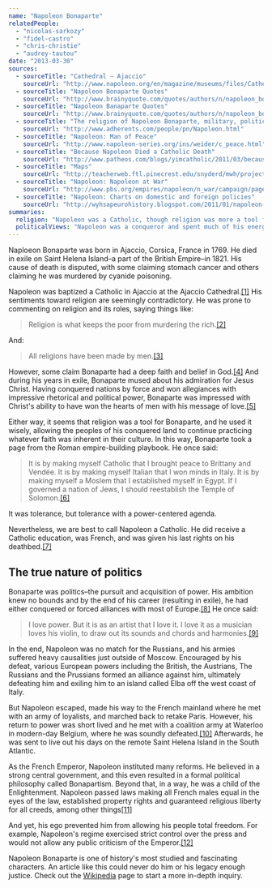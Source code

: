 ```yaml
---
name: "Napoleon Bonaparte"
relatedPeople:
  - "nicolas-sarkozy"
  - "fidel-castro"
  - "chris-christie"
  - "audrey-tautou"
date: "2013-03-30"
sources:
  - sourceTitle: "Cathedral – Ajaccio"
    sourceUrl: "http://www.napoleon.org/en/magazine/museums/files/Cathedral-Ajaccio.asp"
  - sourceTitle: "Napoleon Bonaparte Quotes"
    sourceUrl: "http://www.brainyquote.com/quotes/authors/n/napoleon_bonaparte.html?vm=l"
  - sourceTitle: "Napoleon Banaparte Quotes"
    sourceUrl: "http://www.brainyquote.com/quotes/authors/n/napoleon_bonaparte_2.html?vm=l"
  - sourceTitle: "The religion of Napoleon Bonaparte, military, political leader"
    sourceUrl: "http://www.adherents.com/people/pn/Napoleon.html"
  - sourceTitle: "Napoleon: Man of Peace"
    sourceUrl: "http://www.napoleon-series.org/ins/weider/c_peace.html"
  - sourceTitle: "Because Napoleon Died a Catholic Death"
    sourceUrl: "http://www.patheos.com/blogs/yimcatholic/2011/03/because-napoleon-died-a-catholic-death.html"
  - sourceTitle: "Maps"
    sourceUrl: "http://teacherweb.ftl.pinecrest.edu/snyderd/mwh/projects/cov/maps.htm"
  - sourceTitle: "Napoleon: Napoleon at War"
    sourceUrl: "http://www.pbs.org/empires/napoleon/n_war/campaign/page_14.html"
  - sourceTitle: "Napoleon: Charts on domestic and foreign policies"
    sourceUrl: "http://wyhsapeurohistory.blogspot.com/2011/01/napoleon-charts-on-domestic-and-foreign.html"
summaries:
  religion: "Napoleon was a Catholic, though religion was more a tool for his Empire-building. He exhibited an Enlightened tolerance toward different faiths as Emperor."
  politicalViews: "Napoleon was a conqueror and spent much of his energies and resources acquiring new territory. Still, he instituted many reforms to France, including some inspired by the Age of Enlightenment."
---
```


Naploeon Bonaparte was born in Ajaccio, Corsica, France in 1769. He died in exile on Saint Helena Island–a part of the British Empire–in 1821. His cause of death is disputed, with some claiming stomach cancer and others claiming he was murdered by cyanide poisoning.

Napoleon was baptized a Catholic in Ajaccio at the Ajaccio Cathedral.<a class="source-citation" href="#http%3A%2F%2Fwww.napoleon.org%2Fen%2Fmagazine%2Fmuseums%2Ffiles%2FCathedral-Ajaccio.asp" title="Cathedral – Ajaccio">[1]</a> His sentiments toward religion are seemingly contradictory. He was prone to commenting on religion and its roles, saying things like:

>Religion is what keeps the poor from murdering the rich.<a class="source-citation" href="#http%3A%2F%2Fwww.brainyquote.com%2Fquotes%2Fauthors%2Fn%2Fnapoleon_bonaparte.html%3Fvm%3Dl" title="Napoleon Bonaparte Quotes">[2]</a>

And:

>All religions have been made by men.<a class="source-citation" href="#http%3A%2F%2Fwww.brainyquote.com%2Fquotes%2Fauthors%2Fn%2Fnapoleon_bonaparte_2.html%3Fvm%3Dl" title="Napoleon Banaparte Quotes">[3]</a>

However, some claim Bonaparte had a deep faith and belief in God.<a class="source-citation" href="#http%3A%2F%2Fwww.adherents.com%2Fpeople%2Fpn%2FNapoleon.html" title="The religion of Napoleon Bonaparte, military, political leader">[4]</a> And during his years in exile, Bonaparte mused about his admiration for Jesus Christ. Having conquered nations by force and won allegiances with impressive rhetorical and political power, Bonaparte was impressed with Christ's ability to have won the hearts of men with his message of love.<a class="source-citation" href="#http%3A%2F%2Fwww.adherents.com%2Fpeople%2Fpn%2FNapoleon.html" title="The religion of Napoleon Bonaparte, military, political leader">[5]</a>

Either way, it seems that religion was a tool for Bonaparte, and he used it wisely, allowing the peoples of his conquered land to continue practicing whatever faith was inherent in their culture. In this way, Bonaparte took a page from the Roman empire-building playbook. He once said:

>It is by making myself Catholic that I brought peace to Brittany and Vendée. It is by making myself Italian that I won minds in Italy. It is by making myself a Moslem that I established myself in Egypt. If I governed a nation of Jews, I should reestablish the Temple of Solomon.<a class="source-citation" href="#http%3A%2F%2Fwww.napoleon-series.org%2Fins%2Fweider%2Fc_peace.html" title="Napoleon: Man of Peace">[6]</a>

It was tolerance, but tolerance with a power-centered agenda.

Nevertheless, we are best to call Napoleon a Catholic. He did receive a Catholic education, was French, and was given his last rights on his deathbed.<a class="source-citation" href="#http%3A%2F%2Fwww.patheos.com%2Fblogs%2Fyimcatholic%2F2011%2F03%2Fbecause-napoleon-died-a-catholic-death.html" title="Because Napoleon Died a Catholic Death">[7]</a>

## The true nature of politics

Bonaparte was politics–the pursuit and acquisition of power. His ambition knew no bounds and by the end of his career (resulting in exile), he had either conquered or forced alliances with most of Europe.<a class="source-citation" href="#http%3A%2F%2Fteacherweb.ftl.pinecrest.edu%2Fsnyderd%2Fmwh%2Fprojects%2Fcov%2Fmaps.htm" title="Maps">[8]</a> He once said:

>I love power. But it is as an artist that I love it. I love it as a musician loves his violin, to draw out its sounds and chords and harmonies.<a class="source-citation" href="#http%3A%2F%2Fwww.brainyquote.com%2Fquotes%2Fauthors%2Fn%2Fnapoleon_bonaparte_2.html%3Fvm%3Dl" title="Napoleon Banaparte Quotes">[9]</a>

In the end, Napoleon was no match for the Russians, and his armies suffered heavy causalities just outside of Moscow. Encouraged by his defeat, various European powers including the British, the Austrians, The Russians and the Prussians formed an alliance against him, ultimately defeating him and exiling him to an island called Elba off the west coast of Italy.

But Napoleon escaped, made his way to the French mainland where he met with an army of loyalists, and marched back to retake Paris. However, his return to power was short lived and he met with a coalition army at Waterloo in modern-day Belgium, where he was soundly defeated.<a class="source-citation" href="#http%3A%2F%2Fwww.pbs.org%2Fempires%2Fnapoleon%2Fn_war%2Fcampaign%2Fpage_14.html" title="Napoleon: Napoleon at War">[10]</a> Afterwards, he was sent to live out his days on the remote Saint Helena Island in the South Atlantic.

As the French Emperor, Napoleon instituted many reforms. He believed in a strong central government, and this even resulted in a formal political philosophy called Bonapartism. Beyond that, in a way, he was a child of the Enlightenment. Napoleon passed laws making all French males equal in the eyes of the law, established property rights and guaranteed religious liberty for all creeds, among other things<a class="source-citation" href="#http%3A%2F%2Fwyhsapeurohistory.blogspot.com%2F2011%2F01%2Fnapoleon-charts-on-domestic-and-foreign.html" title="Napoleon: Charts on domestic and foreign policies">[11]</a>

And yet, his ego prevented him from allowing his people total freedom. For example, Napoleon's regime exercised strict control over the press and would not allow any public criticism of the Emperor.<a class="source-citation" href="#http%3A%2F%2Fwyhsapeurohistory.blogspot.com%2F2011%2F01%2Fnapoleon-charts-on-domestic-and-foreign.html" title="Napoleon: Charts on domestic and foreign policies">[12]</a>

Napoleon Bonaparte is one of history's most studied and fascinating characters. An article like this could never do him or his legacy enough justice. Check out the [Wikipedia](http://en.wikipedia.org/wiki/Napoleon#Napoleon_and_religions) page to start a more in-depth inquiry.